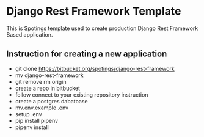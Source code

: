 Django Rest Framework Template
==============================

This is Spotings template used to create production Django Rest Framework Based
application.

Instruction for creating a new application 
------------------------------------------

* git clone https://bitbucket.org/spotings/django-rest-framework
* mv django-rest-framework <project-name>
* git remove rm origin 
* create a repo in bitbucket
* follow connect to your existing repository instruction
* create a postgres dabatbase
* mv.env.example .env
* setup .env
* pip install pipenv
* pipenv install

